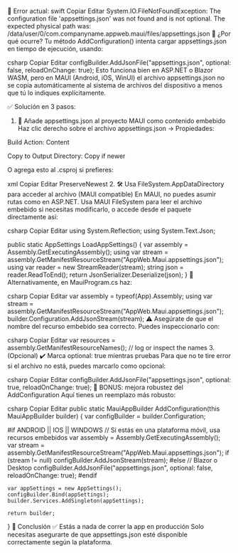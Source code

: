 🔴 Error actual:
swift
Copiar
Editar
System.IO.FileNotFoundException: 
The configuration file 'appsettings.json' was not found and is not optional.
The expected physical path was: /data/user/0/com.companyname.appweb.maui/files/appsettings.json
🧠 ¿Por qué ocurre?
Tu método AddConfiguration() intenta cargar appsettings.json en tiempo de ejecución, usando:

csharp
Copiar
Editar
configBuilder.AddJsonFile("appsettings.json", optional: false, reloadOnChange: true);
Esto funciona bien en ASP.NET o Blazor WASM, pero en MAUI (Android, iOS, WinUI) el archivo appsettings.json no se copia automáticamente al sistema de archivos del dispositivo a menos que tú lo indiques explícitamente.

✅ Solución en 3 pasos:
1. 📁 Añade appsettings.json al proyecto MAUI como contenido embebido
Haz clic derecho sobre el archivo appsettings.json → Propiedades:

Build Action: Content

Copy to Output Directory: Copy if newer

O agrega esto al .csproj si prefieres:

xml
Copiar
Editar
<ItemGroup>
  <Content Include="appsettings.json">
    <CopyToOutputDirectory>PreserveNewest</CopyToOutputDirectory>
  </Content>
</ItemGroup>
2. 🛠️ Usa FileSystem.AppDataDirectory para acceder al archivo (MAUI compatible)
En MAUI, no puedes asumir rutas como en ASP.NET. Usa MAUI FileSystem para leer el archivo embebido si necesitas modificarlo, o accede desde el paquete directamente así:

csharp
Copiar
Editar
using System.Reflection;
using System.Text.Json;

public static AppSettings LoadAppSettings()
{
    var assembly = Assembly.GetExecutingAssembly();
    using var stream = assembly.GetManifestResourceStream("AppWeb.Maui.appsettings.json");
    using var reader = new StreamReader(stream);
    string json = reader.ReadToEnd();
    return JsonSerializer.Deserialize<AppSettings>(json);
}
🔁 Alternativamente, en MauiProgram.cs haz:

csharp
Copiar
Editar
var assembly = typeof(App).Assembly;
using var stream = assembly.GetManifestResourceStream("AppWeb.Maui.appsettings.json");
builder.Configuration.AddJsonStream(stream);
⚠️ Asegúrate de que el nombre del recurso embebido sea correcto. Puedes inspeccionarlo con:

csharp
Copiar
Editar
var resources = assembly.GetManifestResourceNames();
// log or inspect the names
3. (Opcional) ✔️ Marca optional: true mientras pruebas
Para que no te tire error si el archivo no está, puedes marcarlo como opcional:

csharp
Copiar
Editar
configBuilder.AddJsonFile("appsettings.json", optional: true, reloadOnChange: true);
🎯 BONUS: mejora robustez del AddConfiguration
Aquí tienes un reemplazo más robusto:

csharp
Copiar
Editar
public static MauiAppBuilder AddConfiguration(this MauiAppBuilder builder)
{
    var configBuilder = builder.Configuration;

#if ANDROID || IOS || WINDOWS
    // Si estás en una plataforma móvil, usa recursos embebidos
    var assembly = Assembly.GetExecutingAssembly();
    var stream = assembly.GetManifestResourceStream("AppWeb.Maui.appsettings.json");
    if (stream != null)
        configBuilder.AddJsonStream(stream);
#else
    // Blazor o Desktop
    configBuilder.AddJsonFile("appsettings.json", optional: false, reloadOnChange: true);
#endif

    var appSettings = new AppSettings();
    configBuilder.Bind(appSettings);
    builder.Services.AddSingleton(appSettings);

    return builder;
}
🚀 Conclusión
✅ Estás a nada de correr la app en producción
Solo necesitas asegurarte de que appsettings.json esté disponible correctamente según la plataforma.